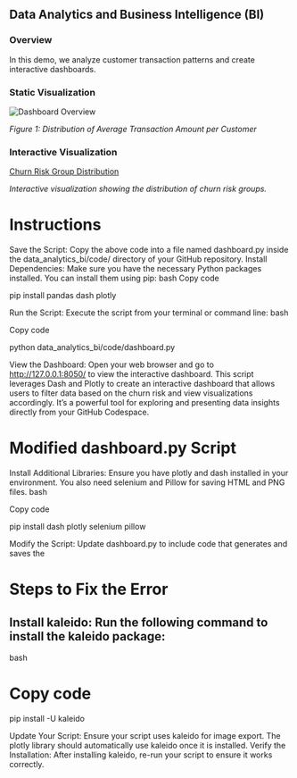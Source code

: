 ## Data Analytics and Business Intelligence (BI)

### Overview

In this demo, we analyze customer transaction patterns and create interactive dashboards.

### Static Visualization

![Dashboard Overview](visualizations/dashboard_overview.png)

*Figure 1: Distribution of Average Transaction Amount per Customer*

### Interactive Visualization

[Churn Risk Group Distribution](visualizations/dashboard_interactive.html)

*Interactive visualization showing the distribution of churn risk groups.*

# Instructions
Save the Script: Copy the above code into a file named dashboard.py inside the data_analytics_bi/code/ directory of your GitHub repository.
Install Dependencies: Make sure you have the necessary Python packages installed. You can install them using pip:
bash
Copy code
   
   
   pip install pandas dash plotly

   
Run the Script: Execute the script from your terminal or command line:
bash

Copy code

   python data_analytics_bi/code/dashboard.py
   
View the Dashboard: Open your web browser and go to http://127.0.0.1:8050/ to view the interactive dashboard.
This script leverages Dash and Plotly to create an interactive dashboard that allows users to filter data based on the churn risk and view visualizations accordingly. It’s a powerful tool for exploring and presenting data insights directly from your GitHub Codespace.

# Modified dashboard.py Script
Install Additional Libraries: Ensure you have plotly and dash installed in your environment. You also need selenium and Pillow for saving HTML and PNG files.
bash


Copy code

   pip install dash plotly selenium pillow
   
Modify the Script: Update dashboard.py to include code that generates and saves the 

# Steps to Fix the Error
## Install kaleido: Run the following command to install the kaleido package:
bash
# Copy code

  pip install -U kaleido

Update Your Script: Ensure your script uses kaleido for image export. The plotly library should automatically use kaleido once it is installed.
Verify the Installation: After installing kaleido, re-run your script to ensure it works correctly.

